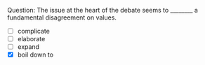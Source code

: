 Question: The issue at the heart of the debate seems to ________ a fundamental disagreement on values.  
- [ ] complicate  
- [ ] elaborate  
- [ ] expand  
- [x] boil down to  